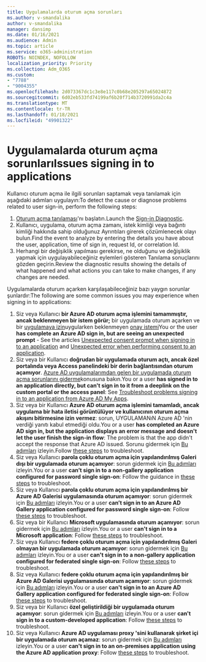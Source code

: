 ```yaml
---
title: Uygulamalarda oturum açma sorunları
ms.author: v-smandalika
author: v-smandalika
manager: dansimp
ms.date: 01/16/2021
ms.audience: Admin
ms.topic: article
ms.service: o365-administration
ROBOTS: NOINDEX, NOFOLLOW
localization_priority: Priority
ms.collection: Adm_O365
ms.custom:
- "7788"
- "9004355"
ms.openlocfilehash: 2d073367dc1c3e8e117c0b68e205297a65024872
ms.sourcegitcommit: 6d02eb533fd74199af6b20f714b3720991da2c4a
ms.translationtype: MT
ms.contentlocale: tr-TR
ms.lasthandoff: 01/18/2021
ms.locfileid: "49901322"
---
```

# <a name="issues-signing-in-to-applications"></a><span data-ttu-id="5f34d-102">Uygulamalarda oturum açma sorunları</span><span class="sxs-lookup"><span data-stu-id="5f34d-102">Issues signing in to applications</span></span>

<span data-ttu-id="5f34d-103">Kullanıcı oturum açma ile ilgili sorunları saptamak veya tanılamak için aşağıdaki adımları uygulayın:</span><span class="sxs-lookup"><span data-stu-id="5f34d-103">To detect the cause or diagnose problems related to user sign-in, perform the following steps:</span></span>

1. <span data-ttu-id="5f34d-104">[Oturum açma tanılaması](https://ms.portal.azure.com/#blade/Microsoft_AAD_IAM/ActiveDirectoryMenuBlade/diagnose/symptomId/ms_aad_dxp_signin_caDiagnoseAndSolveSummarySymptom)'nı başlatın.</span><span class="sxs-lookup"><span data-stu-id="5f34d-104">Launch the [Sign-in Diagnostic](https://ms.portal.azure.com/#blade/Microsoft_AAD_IAM/ActiveDirectoryMenuBlade/diagnose/symptomId/ms_aad_dxp_signin_caDiagnoseAndSolveSummarySymptom).</span></span>
2. <span data-ttu-id="5f34d-105">Kullanıcı, uygulama, oturum açma zamanı, istek kimliği veya bağıntı kimliği hakkında sahip olduğunuz Ayrıntıları girerek çözümlenecek olayı bulun.</span><span class="sxs-lookup"><span data-stu-id="5f34d-105">Find the event to analyze by entering the details you have about the user, application, time of sign in, request Id, or correlation Id.</span></span>
3. <span data-ttu-id="5f34d-106">Herhangi bir değişiklik yapılması gerekirse, ne olduğunu ve değişiklik yapmak için uygulayabileceğiniz eylemleri gösteren Tanılama sonuçlarını gözden geçirin.</span><span class="sxs-lookup"><span data-stu-id="5f34d-106">Review the diagnostic results showing the details of what happened and what actions you can take to make changes, if any changes are needed.</span></span>

<span data-ttu-id="5f34d-107">Uygulamalarda oturum açarken karşılaşabileceğiniz bazı yaygın sorunlar şunlardır:</span><span class="sxs-lookup"><span data-stu-id="5f34d-107">The following are some common issues you may experience when signing in to applications:</span></span>

1. <span data-ttu-id="5f34d-108">Siz veya Kullanıcı **bir Azure AD oturum açma işlemini tamammıştır, ancak beklenmeyen bir istem görür;** bir uygulamada oturum açarken ve bir [uygulamaya izin](https://docs.microsoft.com/azure/active-directory/manage-apps/application-sign-in-unexpected-user-consent-error)uygularken beklenmeyen [onay istemi](https://docs.microsoft.com/azure/active-directory/manage-apps/application-sign-in-unexpected-user-consent-prompt)</span><span class="sxs-lookup"><span data-stu-id="5f34d-108">You or the user **has complete an Azure AD sign in, but are seeing an unexpected prompt** - See the articles [Unexpected consent prompt when signing in to an application](https://docs.microsoft.com/azure/active-directory/manage-apps/application-sign-in-unexpected-user-consent-prompt) and [Unexpected error when performing consent to an application](https://docs.microsoft.com/azure/active-directory/manage-apps/application-sign-in-unexpected-user-consent-error).</span></span>
2. <span data-ttu-id="5f34d-109">Siz veya bir Kullanıcı **doğrudan bir uygulamada oturum açtı, ancak özel portalında veya Access panelindeki bir derin bağlantısından oturum açamıyor**. [Azure AD uygulamalarımdan gelen bir uygulamada oturum açma sorunlarını giderme](https://docs.microsoft.com/azure/active-directory/manage-apps/application-sign-in-other-problem-access-panel)konusuna bakın.</span><span class="sxs-lookup"><span data-stu-id="5f34d-109">You or a user **has signed in to an application directly, but can't sign in to it from a deeplink on the custom portal or the access panel**: See [Troubleshoot problems signing in to an application from Azure AD My Apps](https://docs.microsoft.com/azure/active-directory/manage-apps/application-sign-in-other-problem-access-panel).</span></span>
3. <span data-ttu-id="5f34d-110">Siz veya bir Kullanıcı **Azure AD oturum açma işlemini tamamladı, ancak uygulama bir hata iletisi görüntülüyor ve kullanıcının oturum açma akışını bitirmesine izin vermez**: sorun, UYGULAMANıN Azure AD 'nin verdiği yanıtı kabul etmediği oldu.</span><span class="sxs-lookup"><span data-stu-id="5f34d-110">You or a user **has completed an Azure AD sign in, but the application displays an error message and doesn't let the user finish the sign-in flow**: The problem is that the app didn't accept the response that Azure AD issued.</span></span> <span data-ttu-id="5f34d-111">Sorunu gidermek için [Bu adımları](https://docs.microsoft.com/azure/active-directory/application-sign-in-problem-application-error) izleyin.</span><span class="sxs-lookup"><span data-stu-id="5f34d-111">Follow [these steps](https://docs.microsoft.com/azure/active-directory/application-sign-in-problem-application-error) to troubleshoot.</span></span>
4. <span data-ttu-id="5f34d-112">Siz veya Kullanıcı **parola çoklu oturum açma için yapılandırılmış Galeri dışı bir uygulamada oturum açamıyor**: sorun gidermek için [Bu adımları](https://docs.microsoft.com/azure/active-directory/manage-apps/troubleshoot-password-based-sso) izleyin.</span><span class="sxs-lookup"><span data-stu-id="5f34d-112">You or a user **can’t sign in to a non-gallery application configured for password single sign-on**: Follow the guidance in [these steps](https://docs.microsoft.com/azure/active-directory/manage-apps/troubleshoot-password-based-sso) to troubleshoot.</span></span>
5. <span data-ttu-id="5f34d-113">Siz veya Kullanıcı **parola çoklu oturum açma için yapılandırılmış bir Azure AD Galerisi uygulamasında oturum açamıyor**: sorun gidermek için [Bu adımları](https://docs.microsoft.com/azure/active-directory/manage-apps/troubleshoot-password-based-sso) izleyin.</span><span class="sxs-lookup"><span data-stu-id="5f34d-113">You or a user **can’t sign in to an Azure AD Gallery application configured for password single sign-on**: Follow [these steps](https://docs.microsoft.com/azure/active-directory/manage-apps/troubleshoot-password-based-sso) to troubleshoot.</span></span>
6. <span data-ttu-id="5f34d-114">Siz veya bir Kullanıcı **Microsoft uygulamasında oturum açamıyor**: sorun gidermek için [Bu adımları](https://docs.microsoft.com/azure/active-directory/manage-apps/application-sign-in-problem-first-party-microsoft) izleyin.</span><span class="sxs-lookup"><span data-stu-id="5f34d-114">You or a user **can't sign in to a Microsoft application**: Follow [these steps](https://docs.microsoft.com/azure/active-directory/manage-apps/application-sign-in-problem-first-party-microsoft) to troubleshoot.</span></span>
7. <span data-ttu-id="5f34d-115">Siz veya Kullanıcı **federe çoklu oturum açma için yapılandırılmış Galeri olmayan bir uygulamada oturum açamıyor**: sorun gidermek için [Bu adımları](https://docs.microsoft.com/azure/active-directory/application-sign-in-problem-federated-sso-non-gallery) izleyin.</span><span class="sxs-lookup"><span data-stu-id="5f34d-115">You or a user **can't sign in to a non-gallery application configured for federated single sign-on**: Follow [these steps](https://docs.microsoft.com/azure/active-directory/application-sign-in-problem-federated-sso-non-gallery) to troubleshoot.</span></span>
8. <span data-ttu-id="5f34d-116">Siz veya Kullanıcı **federe çoklu oturum açma için yapılandırılmış bir Azure AD Galerisi uygulamasında oturum açamıyor**: sorun gidermek için [Bu adımları](https://docs.microsoft.com/azure/active-directory/manage-apps/application-sign-in-problem-federated-sso-gallery) izleyin.</span><span class="sxs-lookup"><span data-stu-id="5f34d-116">You or a user **can't sign in to an Azure AD Gallery application configured for federated single sign-on**: Follow [these steps](https://docs.microsoft.com/azure/active-directory/manage-apps/application-sign-in-problem-federated-sso-gallery) to troubleshoot.</span></span>
9. <span data-ttu-id="5f34d-117">Siz veya bir Kullanıcı **özel geliştirildiği bir uygulamada oturum açamıyor**: sorun gidermek için [Bu adımları](https://docs.microsoft.com/azure/active-directory/manage-apps/application-sign-in-problem-federated-sso-gallery) izleyin.</span><span class="sxs-lookup"><span data-stu-id="5f34d-117">You or a user **can't sign in to a custom-developed application**: Follow [these steps](https://docs.microsoft.com/azure/active-directory/manage-apps/application-sign-in-problem-federated-sso-gallery) to troubleshoot.</span></span>
10. <span data-ttu-id="5f34d-118">Siz veya Kullanıcı **Azure AD uygulaması proxy 'sini kullanarak şirket içi bir uygulamada oturum açamaz**: sorun gidermek için [Bu adımları](https://docs.microsoft.com/azure/active-directory/manage-apps/application-sign-in-problem-on-premises-application-proxy) izleyin.</span><span class="sxs-lookup"><span data-stu-id="5f34d-118">You or a user **can't sign in to an on-premises application using the Azure AD application proxy**: Follow [these steps](https://docs.microsoft.com/azure/active-directory/manage-apps/application-sign-in-problem-on-premises-application-proxy) to troubleshoot.</span></span>


